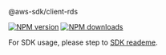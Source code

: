 @aws-sdk/client-rds

[![NPM version](https://img.shields.io/npm/v/@aws-sdk/client-rds/preview.svg)](https://www.npmjs.com/package/@aws-sdk/client-rds)
[![NPM downloads](https://img.shields.io/npm/dm/@aws-sdk/client-rds.svg)](https://www.npmjs.com/package/@aws-sdk/client-rds)

For SDK usage, please step to [SDK reademe](https://github.com/aws/aws-sdk-js-v3).

